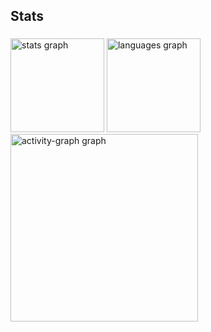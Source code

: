 <h2 align="left">Stats</h2>

###

<div align="left">
  <img src="https://github-readme-stats.vercel.app/api?username=Everton1217&hide_title=false&hide_rank=false&show_icons=true&include_all_commits=true&count_private=true&disable_animations=false&theme=highcontrast&locale=en&hide_border=false&order=1" height="150" alt="stats graph"  />
  <img src="https://github-readme-stats.vercel.app/api/top-langs?username=Everton1217&locale=en&hide_title=false&layout=compact&card_width=320&langs_count=5&theme=highcontrast&hide_border=false&order=2" height="150" alt="languages graph"  />
  <img src="https://github-readme-activity-graph.vercel.app/graph?username=Everton1217&radius=16&theme=chartreuse-dark&area=true&order=5" height="300" alt="activity-graph graph"  />
</div>

###
